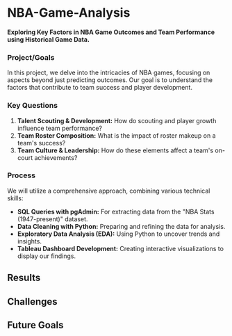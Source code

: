 # NBA-Game-Analysis

**Exploring Key Factors in NBA Game Outcomes and Team Performance using Historical Game Data.**

### Project/Goals
In this project, we delve into the intricacies of NBA games, focusing on aspects beyond just predicting outcomes. Our goal is to understand the factors that contribute to team success and player development.

### Key Questions
1. **Talent Scouting & Development:** How do scouting and player growth influence team performance?
2. **Team Roster Composition:** What is the impact of roster makeup on a team's success?
3. **Team Culture & Leadership:** How do these elements affect a team's on-court achievements?

### Process
We will utilize a comprehensive approach, combining various technical skills:

- **SQL Queries with pgAdmin:** For extracting data from the "NBA Stats (1947-present)" dataset.
- **Data Cleaning with Python:** Preparing and refining the data for analysis.
- **Exploratory Data Analysis (EDA):** Using Python to uncover trends and insights.
- **Tableau Dashboard Development:** Creating interactive visualizations to display our findings.


## Results 

## Challenges

## Future Goals
